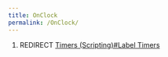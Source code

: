 ```yaml
---
title: OnClock
permalink: /OnClock/
---
```


1.  REDIRECT [Timers (Scripting)\#Label Timers](/Timers_(Scripting)#Label_Timers "wikilink")
